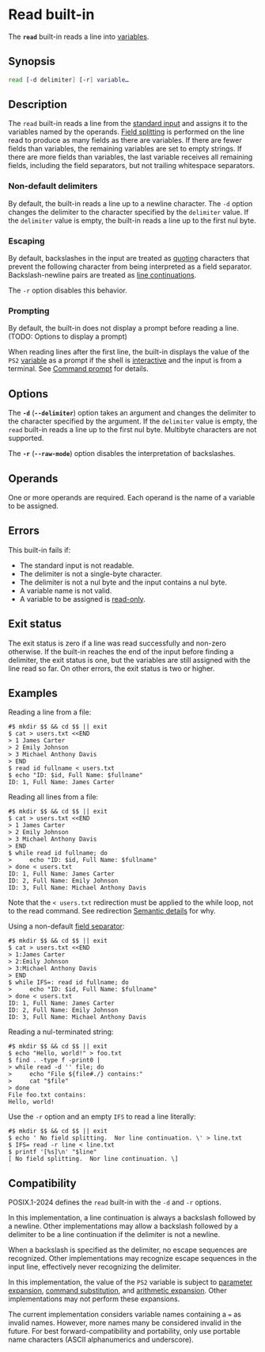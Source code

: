 # Read built-in

The **`read`** built-in reads a line into [variables](../language/parameters/variables.md).

## Synopsis

```sh
read [-d delimiter] [-r] variable…
```

## Description

The `read` built-in reads a line from the [standard input](../language/redirections/index.html#what-are-file-descriptors) and assigns it to the variables named by the operands. [Field splitting](../language/words/field_splitting.md) is performed on the line read to produce as many fields as there are variables. If there are fewer fields than variables, the remaining variables are set to empty strings. If there are more fields than variables, the last variable receives all remaining fields, including the field separators, but not trailing whitespace separators.

### Non-default delimiters

By default, the built-in reads a line up to a newline character. The `-d` option changes the delimiter to the character specified by the `delimiter` value. If the `delimiter` value is empty, the built-in reads a line up to the first nul byte.

### Escaping

By default, backslashes in the input are treated as [quoting](../language/words/quoting.md) characters that prevent the following character from being interpreted as a field separator. Backslash-newline pairs are treated as [line continuations](../language/words/quoting.md#line-continuation).

The `-r` option disables this behavior.

### Prompting

By default, the built-in does not display a prompt before reading a
line. (TODO: Options to display a prompt)

When reading lines after the first line, the built-in displays the value of the `PS2` [variable](../language/parameters/variables.md) as a prompt if the shell is [interactive](../interactive/index.html) and the input is from a terminal. See [Command prompt](../interactive/prompt.md) for details.

## Options

The **`-d`** (**`--delimiter`**) option takes an argument and changes the
delimiter to the character specified by the argument. If the `delimiter`
value is empty, the `read` built-in reads a line up to the first nul byte.
Multibyte characters are not supported.

The **`-r`** (**`--raw-mode`**) option disables the interpretation of
backslashes.

## Operands

One or more operands are required.
Each operand is the name of a variable to be assigned.

## Errors

This built-in fails if:

- The standard input is not readable.
- The delimiter is not a single-byte character.
- The delimiter is not a nul byte and the input contains a nul byte.
- A variable name is not valid.
- A variable to be assigned is [read-only](../language/parameters/variables.md#read-only-variables).

## Exit status

The exit status is zero if a line was read successfully and non-zero
otherwise. If the built-in reaches the end of the input before finding a
delimiter, the exit status is one, but the variables are still assigned with
the line read so far. On other errors, the exit status is two or higher.

## Examples

Reading a line from a file:

```shell,hidelines=#
#$ mkdir $$ && cd $$ || exit
$ cat > users.txt <<END
> 1 James Carter
> 2 Emily Johnson
> 3 Michael Anthony Davis
> END
$ read id fullname < users.txt
$ echo "ID: $id, Full Name: $fullname"
ID: 1, Full Name: James Carter
```

Reading all lines from a file:

```shell,hidelines=#
#$ mkdir $$ && cd $$ || exit
$ cat > users.txt <<END
> 1 James Carter
> 2 Emily Johnson
> 3 Michael Anthony Davis
> END
$ while read id fullname; do
>     echo "ID: $id, Full Name: $fullname"
> done < users.txt
ID: 1, Full Name: James Carter
ID: 2, Full Name: Emily Johnson
ID: 3, Full Name: Michael Anthony Davis
```

Note that the `< users.txt` redirection must be applied to the while loop, not to the read command. See redirection [Semantic details](../language/redirections/index.html#semantic-details) for why.

Using a non-default [field separator](../language/words/field_splitting.md#ifs):

```shell,hidelines=#
#$ mkdir $$ && cd $$ || exit
$ cat > users.txt <<END
> 1:James Carter
> 2:Emily Johnson
> 3:Michael Anthony Davis
> END
$ while IFS=: read id fullname; do
>     echo "ID: $id, Full Name: $fullname"
> done < users.txt
ID: 1, Full Name: James Carter
ID: 2, Full Name: Emily Johnson
ID: 3, Full Name: Michael Anthony Davis
```

Reading a nul-terminated string:

```shell,hidelines=#
#$ mkdir $$ && cd $$ || exit
$ echo "Hello, world!" > foo.txt
$ find . -type f -print0 |
> while read -d '' file; do
>     echo "File ${file#./} contains:"
>     cat "$file"
> done
File foo.txt contains:
Hello, world!
```

Use the `-r` option and an empty `IFS` to read a line literally:

```shell,hidelines=#
#$ mkdir $$ && cd $$ || exit
$ echo ' No field splitting.  Nor line continuation. \' > line.txt
$ IFS= read -r line < line.txt
$ printf '[%s]\n' "$line"
[ No field splitting.  Nor line continuation. \]
```

## Compatibility

POSIX.1-2024 defines the `read` built-in with the `-d` and `-r` options.

In this implementation, a line continuation is always a backslash followed by a newline. Other implementations may allow a backslash followed by a delimiter to be a line continuation if the delimiter is not a newline.

When a backslash is specified as the delimiter, no escape sequences are recognized. Other implementations may recognize escape sequences in the input line, effectively never recognizing the delimiter.

In this implementation, the value of the `PS2` variable is subject to [parameter expansion](../language/words/parameters.md), [command substitution](../language/words/command_substitution.md), and [arithmetic expansion](../language/words/arithmetic.md). Other implementations may not perform these expansions.

The current implementation considers variable names containing a `=` as invalid names. However, more names many be considered invalid in the future. For best forward-compatibility and portability, only use portable name characters (ASCII alphanumerics and underscore).
